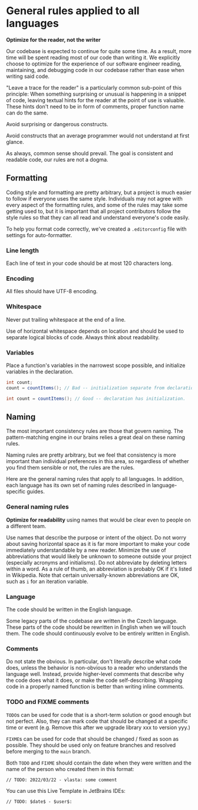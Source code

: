 # General rules applied to all languages

**Optimize for the reader, not the writer**

Our codebase is expected to continue for quite some time. 
As a result, more time will be spent reading most of our code than writing it. 
We explicitly choose to optimize for the experience of our software engineer reading, maintaining, and debugging code 
in our codebase rather than ease when writing said code. 

"Leave a trace for the reader" is a particularly common sub-point of this principle: 
When something surprising or unusual is happening in a snippet of code, leaving textual hints for the reader 
at the point of use is valuable. These hints don't need to be in form of comments, proper function name can do the same.

Avoid surprising or dangerous constructs.

Avoid constructs that an average programmer would not understand at first glance.

As always, common sense should prevail. The goal is consistent and readable code, our rules are not a dogma.

## Formatting

Coding style and formatting are pretty arbitrary, but a project is much easier to follow if everyone uses the same style. 
Individuals may not agree with every aspect of the formatting rules, and some of the rules may take some 
getting used to, but it is important that all project contributors follow the style rules so that they can 
all read and understand everyone's code easily.

To help you format code correctly, we've created a `.editorconfig` file with settings for auto-formatter. 

### Line length

Each line of text in your code should be at most 120 characters long.

### Encoding

All files should have UTF-8 encoding.

### Whitespace

Never put trailing whitespace at the end of a line.

Use of horizontal whitespace depends on location and should be used to separate logical blocks of code.
Always think about readability.

### Variables

Place a function's variables in the narrowest scope possible, and initialize variables in the declaration.

```java
int count;
count = countItems(); // Bad -- initialization separate from declaration.
```

```java
int count = countItems(); // Good -- declaration has initialization.
```

## Naming

The most important consistency rules are those that govern naming.
The pattern-matching engine in our brains relies a great deal on these naming rules.

Naming rules are pretty arbitrary, but we feel that consistency is more important than individual 
preferences in this area, so regardless of whether you find them sensible or not, the rules are the rules.

Here are the general naming rules that apply to all languages. 
In addition, each language has its own set of naming rules described in language-specific guides.  

### General naming rules

**Optimize for readability** using names that would be clear even to people on a different team.

Use names that describe the purpose or intent of the object.
Do not worry about saving horizontal space as it is far more important to make your code immediately 
understandable by a new reader. 
Minimize the use of abbreviations that would likely be unknown to someone outside your project 
(especially acronyms and initialisms). 
Do not abbreviate by deleting letters within a word. 
As a rule of thumb, an abbreviation is probably OK if it's listed in Wikipedia.
Note that certain universally-known abbreviations are OK, such as `i` for an iteration variable.

### Language

The code should be written in the English language. 

Some legacy parts of the codebase are written in the Czech language. 
These parts of the code should be rewritten in English when we will touch them. 
The code should continuously evolve to be entirely written in English.

### Comments

Do not state the obvious. 
In particular, don't literally describe what code does, unless the behavior is non-obvious to a reader 
who understands the language well. 
Instead, provide higher-level comments that describe why the code does what it does, or make the code self-describing.
Wrapping code in a properly named function is better than writing inline comments.


### TODO and FIXME comments

`TODO`s can be used for code that is a short-term solution or good enough but not perfect. 
Also, they can mark code that should be changed at a specific time or event (e.g. Remove this after we upgrade library xxx to version yyy.)

`FIXME`s can be used for code that should be changed / fixed as soon as possible. 
They should be used only on feature branches and resolved before merging to the `main` branch.

Both `TODO` and `FIXME` should contain the date when they were written and the name of the person who created them in this format:

```
// TODO: 2022/03/22 - vlasta: some comment
```

You can use this Live Template in JetBrains IDEs:

```
// TODO: $date$ - $user$:
```

